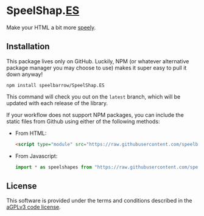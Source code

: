 # SpeelShap.[ES](https://ecma-international.org/technical-committees/tc39/)
Make your HTML a bit more [speely](https://speely.net).

## Installation
This package lives only on GitHub. Luckily, NPM (or whatever alternative package manager you may choose to use) makes it
super easy to pull it down anyway!
```shell
npm install speelbarrow/SpeelShap.ES
```
This command will check you out on the `latest` branch, which will be updated with each release of the library.

If your workflow does not support NPM packages, you can include the static files from Github using either of the
following methods: 
- From HTML:
  ```html
  <script type="module" src="https://raw.githubusercontent.com/speelbarrow/SpeelShap.ES/latest/dist/components/index.js"></script>
  ```
- From Javascript:
  ```javascript
  import * as speelshapes from "https://raw.githubusercontent.com/speelbarrow/SpeelShap.ES/latest/dist/components/index.js"
  ```
## License
This software is provided under the terms and conditions described in the [aGPLv3 code license](./LICENSE).
